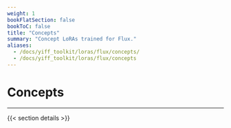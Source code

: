 ```yaml
---
weight: 1
bookFlatSection: false
bookToC: false
title: "Concepts"
summary: "Concept LoRAs trained for Flux."
aliases:
  - /docs/yiff_toolkit/loras/flux/concepts/
  - /docs/yiff_toolkit/loras/flux/concepts
---
```


<!--markdownlint-disable MD025 -->

# Concepts

---

{{< section details >}}
